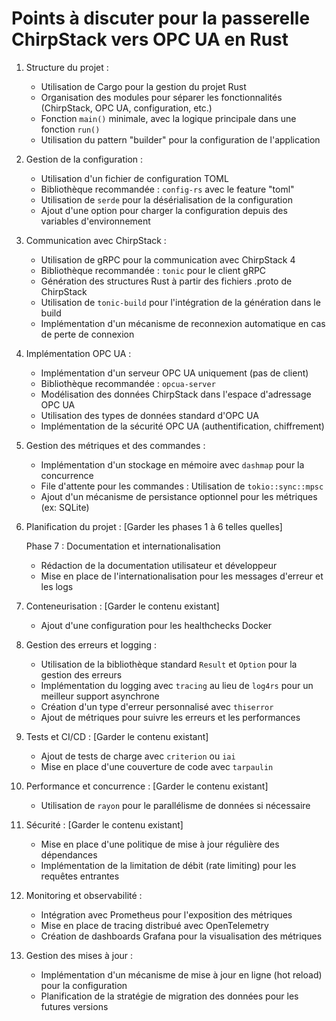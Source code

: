 # Points à discuter pour la passerelle ChirpStack vers OPC UA en Rust

1. Structure du projet :
   - Utilisation de Cargo pour la gestion du projet Rust
   - Organisation des modules pour séparer les fonctionnalités (ChirpStack, OPC UA, configuration, etc.)
   - Fonction `main()` minimale, avec la logique principale dans une fonction `run()`
   - Utilisation du pattern "builder" pour la configuration de l'application

2. Gestion de la configuration :
   - Utilisation d'un fichier de configuration TOML
   - Bibliothèque recommandée : `config-rs` avec le feature "toml"
   - Utilisation de `serde` pour la désérialisation de la configuration
   - Ajout d'une option pour charger la configuration depuis des variables d'environnement

3. Communication avec ChirpStack :
   - Utilisation de gRPC pour la communication avec ChirpStack 4
   - Bibliothèque recommandée : `tonic` pour le client gRPC
   - Génération des structures Rust à partir des fichiers .proto de ChirpStack
   - Utilisation de `tonic-build` pour l'intégration de la génération dans le build
   - Implémentation d'un mécanisme de reconnexion automatique en cas de perte de connexion

4. Implémentation OPC UA :
   - Implémentation d'un serveur OPC UA uniquement (pas de client)
   - Bibliothèque recommandée : `opcua-server`
   - Modélisation des données ChirpStack dans l'espace d'adressage OPC UA
   - Utilisation des types de données standard d'OPC UA
   - Implémentation de la sécurité OPC UA (authentification, chiffrement)

5. Gestion des métriques et des commandes :
   - Implémentation d'un stockage en mémoire avec `dashmap` pour la concurrence
   - File d'attente pour les commandes : Utilisation de `tokio::sync::mpsc`
   - Ajout d'un mécanisme de persistance optionnel pour les métriques (ex: SQLite)

6. Planification du projet :
   [Garder les phases 1 à 6 telles quelles]

   Phase 7 : Documentation et internationalisation
   - Rédaction de la documentation utilisateur et développeur
   - Mise en place de l'internationalisation pour les messages d'erreur et les logs

7. Conteneurisation :
   [Garder le contenu existant]
   - Ajout d'une configuration pour les healthchecks Docker

8. Gestion des erreurs et logging :
   - Utilisation de la bibliothèque standard `Result` et `Option` pour la gestion des erreurs
   - Implémentation du logging avec `tracing` au lieu de `log4rs` pour un meilleur support asynchrone
   - Création d'un type d'erreur personnalisé avec `thiserror`
   - Ajout de métriques pour suivre les erreurs et les performances

9. Tests et CI/CD :
   [Garder le contenu existant]
   - Ajout de tests de charge avec `criterion` ou `iai`
   - Mise en place d'une couverture de code avec `tarpaulin`

10. Performance et concurrence :
    [Garder le contenu existant]
    - Utilisation de `rayon` pour le parallélisme de données si nécessaire

11. Sécurité :
    [Garder le contenu existant]
    - Mise en place d'une politique de mise à jour régulière des dépendances
    - Implémentation de la limitation de débit (rate limiting) pour les requêtes entrantes

12. Monitoring et observabilité :
    - Intégration avec Prometheus pour l'exposition des métriques
    - Mise en place de tracing distribué avec OpenTelemetry
    - Création de dashboards Grafana pour la visualisation des métriques

13. Gestion des mises à jour :
    - Implémentation d'un mécanisme de mise à jour en ligne (hot reload) pour la configuration
    - Planification de la stratégie de migration des données pour les futures versions

